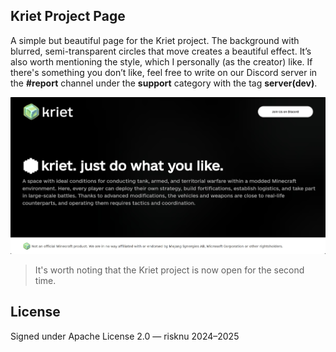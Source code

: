 ## Kriet Project Page
A simple but beautiful page for the Kriet project. The background with blurred, semi-transparent circles that move creates a beautiful effect. It’s also worth mentioning the style, which I personally (as the creator) like. If there's something you don’t like, feel free to write on our Discord server in the **#report** channel under the **support** category with the tag **server(dev)**.

![preview](resources/examples/preview.png)

> It's worth noting that the Kriet project is now open for the second time.

## License
Signed under Apache License 2.0 — risknu 2024–2025
